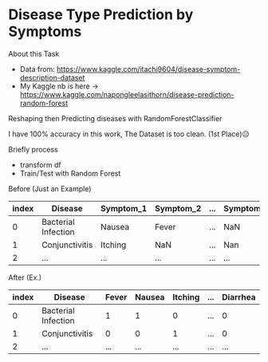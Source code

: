 # Disease Type Prediction by Symptoms

About this Task
- Data from: https://www.kaggle.com/itachi9604/disease-symptom-description-dataset
- My Kaggle nb is here -> https://www.kaggle.com/napongleelasithorn/disease-prediction-random-forest

Reshaping then Predicting diseases with RandomForestClassifier



I have 100% accuracy in this work, The Dataset is too clean. (1st Place)😥 

Briefly process
- transform df
- Train/Test with Random Forest
 
Before (Just an Example)

|index|Disease|Symptom_1|Symptom_2|...|Symptom_17|
|---|---|---|---|---|---|
|0|Bacterial Infection| Nausea | Fever |...| NaN|
|1|Conjunctivitis| Itching | NaN | ...| Nan|
|2|...| ... | ...|...|...|

After (Ex.)

|index| Disease | Fever | Nausea | Itching |...| Diarrhea |
|---|---|---|---|---|---|---|
|0|Bacterial Infection|1 |1| 0| ...| 0|
|1|Conjunctivitis|0|0|1|...|0|
|2|...|...|...|...|...|...|
